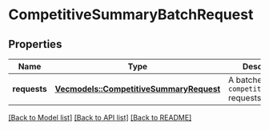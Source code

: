 # CompetitiveSummaryBatchRequest

## Properties

Name | Type | Description | Notes
------------ | ------------- | ------------- | -------------
**requests** | [**Vec<models::CompetitiveSummaryRequest>**](CompetitiveSummaryRequest.md) | A batched list of `competitiveSummary` requests. | 

[[Back to Model list]](../README.md#documentation-for-models) [[Back to API list]](../README.md#documentation-for-api-endpoints) [[Back to README]](../README.md)


